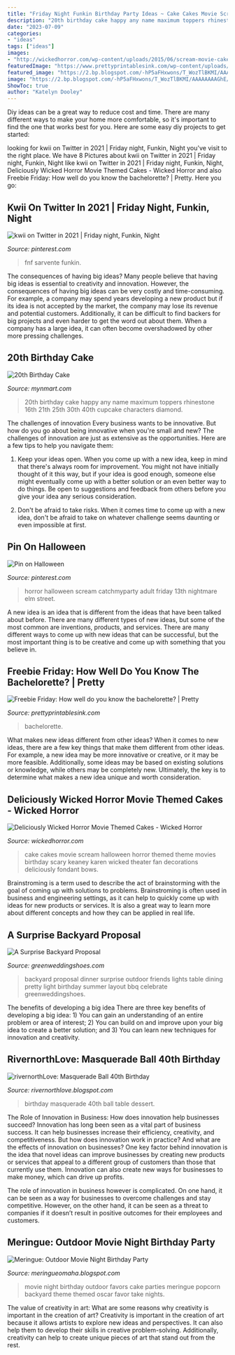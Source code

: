 ```yaml
---
title: "Friday Night Funkin Birthday Party Ideas ~ Cake Cakes Movie Scream Halloween Horror Themed Theme Movies Birthday Scary Keaney Karen Wicked Theater Fan Decorations Deliciously Fondant Bows"
description: "20th birthday cake happy any name maximum toppers rhinestone 16th 21th 25th 30th 40th cupcake characters diamond"
date: "2023-07-09"
categories:
- "ideas"
tags: ["ideas"]
images:
- "http://wickedhorror.com/wp-content/uploads/2015/06/scream-movie-cake.jpg"
featuredImage: "https://www.prettyprintablesink.com/wp-content/uploads/2018/07/FF-gold-dot-bachelorette-quiz-002.jpg"
featured_image: "https://2.bp.blogspot.com/-hP5aFHxwons/T_WozTlBKMI/AAAAAAAAGhE/udlXKOvNS0Y/s1600/masquerade-chic-birthday-dessert-table.jpg"
image: "https://2.bp.blogspot.com/-hP5aFHxwons/T_WozTlBKMI/AAAAAAAAGhE/udlXKOvNS0Y/s1600/masquerade-chic-birthday-dessert-table.jpg"
ShowToc: true
author: "Katelyn Dooley"
---
```



Diy ideas can be a great way to reduce cost and time. There are many different ways to make your home more comfortable, so it's important to find the one that works best for you. Here are some easy diy projects to get started: 

	

		
looking for kwii on Twitter in 2021 | Friday night, Funkin, Night you've visit to the right place. We have 8 Pictures about kwii on Twitter in 2021 | Friday night, Funkin, Night like kwii on Twitter in 2021 | Friday night, Funkin, Night, Deliciously Wicked Horror Movie Themed Cakes - Wicked Horror and also Freebie Friday: How well do you know the bachelorette? | Pretty. Here you go:
		
    
## Kwii On Twitter In 2021 | Friday Night, Funkin, Night

<img loading=lazy src="https://i.pinimg.com/736x/73/1c/b5/731cb526886a1d64c1f4f25433445a39.jpg" onerror="this.onerror=null;this.src='https://tse2.mm.bing.net/th?id=OIP.ad1Et1PosAF8faevaZkz2QHaE8&amp;pid=15.1';" alt="kwii on Twitter in 2021 | Friday night, Funkin, Night">

_Source: pinterest.com_

>fnf sarvente funkin. 

	

The consequences of having big ideas?
Many people believe that having big ideas is essential to creativity and innovation. However, the consequences of having big ideas can be very costly and time-consuming. For example, a company may spend years developing a new product but if its idea is not accepted by the market, the company may lose its revenue and potential customers. Additionally, it can be difficult to find backers for big projects and even harder to get the word out about them. When a company has a large idea, it can often become overshadowed by other more pressing challenges.

    
## 20th Birthday Cake

<img loading=lazy src="https://www.mynmart.com/img/mypics/20th-birthday-cake.jpg" onerror="this.onerror=null;this.src='https://tse2.mm.bing.net/th?id=OIP.nkn4LYv4l0RK6EayBRubMQHaHa&amp;pid=15.1';" alt="20th Birthday Cake">

_Source: mynmart.com_

>20th birthday cake happy any name maximum toppers rhinestone 16th 21th 25th 30th 40th cupcake characters diamond. 

	

The challenges of innovation
Every business wants to be innovative. But how do you go about being innovative when you're small and new? The challenges of innovation are just as extensive as the opportunities. Here are a few tips to help you navigate them:
1. Keep your ideas open. When you come up with a new idea, keep in mind that there's always room for improvement. You might not have initially thought of it this way, but if your idea is good enough, someone else might eventually come up with a better solution or an even better way to do things. Be open to suggestions and feedback from others before you give your idea any serious consideration.

2. Don't be afraid to take risks. When it comes time to come up with a new idea, don't be afraid to take on whatever challenge seems daunting or even impossible at first.

    
## Pin On Halloween

<img loading=lazy src="https://i.pinimg.com/736x/da/45/75/da45754f74c56660c68275d31673dc73.jpg" onerror="this.onerror=null;this.src='https://tse3.mm.bing.net/th?id=OIP.KE4_gfLkmOSL9s6E1POjEQHaJ3&amp;pid=15.1';" alt="Pin on Halloween">

_Source: pinterest.com_

>horror halloween scream catchmyparty adult friday 13th nightmare elm street. 

	

A new idea is an idea that is different from the ideas that have been talked about before. There are many different types of new ideas, but some of the most common are inventions, products, and services. There are many different ways to come up with new ideas that can be successful, but the most important thing is to be creative and come up with something that you believe in.

    
## Freebie Friday: How Well Do You Know The Bachelorette? | Pretty

<img loading=lazy src="https://www.prettyprintablesink.com/wp-content/uploads/2018/07/FF-gold-dot-bachelorette-quiz-002.jpg" onerror="this.onerror=null;this.src='https://tse1.mm.bing.net/th?id=OIP.5CK0k71RxoCeozV407B1AgHaKX&amp;pid=15.1';" alt="Freebie Friday: How well do you know the bachelorette? | Pretty">

_Source: prettyprintablesink.com_

>bachelorette. 

	

What makes new ideas different from other ideas?
When it comes to new ideas, there are a few key things that make them different from other ideas. For example, a new idea may be more innovative or creative, or it may be more feasible. Additionally, some ideas may be based on existing solutions or knowledge, while others may be completely new. Ultimately, the key is to determine what makes a new idea unique and worth consideration.

    
## Deliciously Wicked Horror Movie Themed Cakes - Wicked Horror

<img loading=lazy src="http://wickedhorror.com/wp-content/uploads/2015/06/scream-movie-cake.jpg" onerror="this.onerror=null;this.src='https://tse3.mm.bing.net/th?id=OIP.Th_YL4kkg6dMETrQ4p6edAHaKl&amp;pid=15.1';" alt="Deliciously Wicked Horror Movie Themed Cakes - Wicked Horror">

_Source: wickedhorror.com_

>cake cakes movie scream halloween horror themed theme movies birthday scary keaney karen wicked theater fan decorations deliciously fondant bows. 

	

Brainstroming is a term used to describe the act of brainstorming with the goal of coming up with solutions to problems. Brainstroming is often used in business and engineering settings, as it can help to quickly come up with ideas for new products or services. It is also a great way to learn more about different concepts and how they can be applied in real life.

    
## A Surprise Backyard Proposal

<img loading=lazy src="https://greenweddingshoes.com/wp-content/uploads/2012/09/proposalstory-layout-05.jpg" onerror="this.onerror=null;this.src='https://tse1.mm.bing.net/th?id=OIP._HPKTh3faAHP9Q-gaKwGoQHaFT&amp;pid=15.1';" alt="A Surprise Backyard Proposal">

_Source: greenweddingshoes.com_

>backyard proposal dinner surprise outdoor friends lights table dining pretty light birthday summer layout bbq celebrate greenweddingshoes. 

	

The benefits of developing a big idea
There are three key benefits of developing a big idea: 1) You can gain an understanding of an entire problem or area of interest; 2) You can build on and improve upon your big idea to create a better solution; and 3) You can learn new techniques for innovation and creativity.

    
## RivernorthLove: Masquerade Ball 40th Birthday

<img loading=lazy src="https://2.bp.blogspot.com/-hP5aFHxwons/T_WozTlBKMI/AAAAAAAAGhE/udlXKOvNS0Y/s1600/masquerade-chic-birthday-dessert-table.jpg" onerror="this.onerror=null;this.src='https://tse3.mm.bing.net/th?id=OIP.33CdEVmSzDE8VhtVQ2qxqwHaKu&amp;pid=15.1';" alt="rivernorthLove: Masquerade Ball 40th Birthday">

_Source: rivernorthlove.blogspot.com_

>birthday masquerade 40th ball table dessert. 

	

The Role of Innovation in Business: How does innovation help businesses succeed?
Innovation has long been seen as a vital part of business success. It can help businesses increase their efficiency, creativity, and competitiveness. But how does innovation work in practice? And what are the effects of innovation on businesses?
One key factor behind innovation is the idea that novel ideas can improve businesses by creating new products or services that appeal to a different group of customers than those that currently use them. Innovation can also create new ways for businesses to make money, which can drive up profits.

The role of innovation in business however is complicated. On one hand, it can be seen as a way for businesses to overcome challenges and stay competitive. However, on the other hand, it can be seen as a threat to companies if it doesn’t result in positive outcomes for their employees and customers.

    
## Meringue: Outdoor Movie Night Birthday Party

<img loading=lazy src="http://3.bp.blogspot.com/_FbMCAQi1jiI/TJQQ-fqjp1I/AAAAAAAAAFM/XB9XpUTLYyI/s1600/IMG_0951.JPG" onerror="this.onerror=null;this.src='https://tse1.mm.bing.net/th?id=OIP.vs24oKACqR_uwZaq8TEsyAHaE8&amp;pid=15.1';" alt="Meringue: Outdoor Movie Night Birthday Party">

_Source: meringueomaha.blogspot.com_

>movie night birthday outdoor favors cake parties meringue popcorn backyard theme themed oscar favor take nights. 

	

The value of creativity in art: What are some reasons why creativity is important in the creation of art?
Creativity is important in the creation of art because it allows artists to explore new ideas and perspectives. It can also help them to develop their skills in creative problem-solving. Additionally, creativity can help to create unique pieces of art that stand out from the rest.

